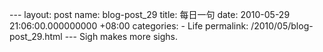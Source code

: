 --- layout: post name: blog-post\_29 title: 每日一句 date: 2010-05-29 21:06:00.000000000 +08:00 categories: - Life permalink: /2010/05/blog-post\_29.html --- Sigh makes more sighs.
